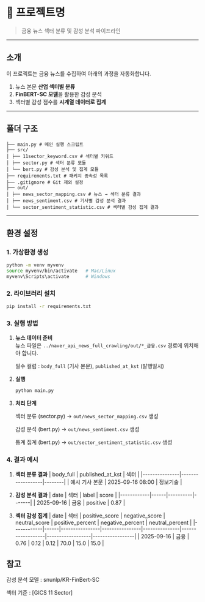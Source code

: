 # 📌 프로젝트명
> 금융 뉴스 섹터 분류 및 감성 분석 파이프라인

---

## 소개
이 프로젝트는 금융 뉴스를 수집하여 아래의 과정을 자동화합니다.
1. 뉴스 본문 **산업 섹터별 분류**
2. **FinBERT-SC 모델**을 활용한 감성 분석
3. 섹터별 감성 점수를 **시계열 데이터로 집계**

---

## 폴더 구조
```
├── main.py # 메인 실행 스크립트
├── src/
│ ├── 11sector_keyword.csv # 섹터별 키워드
│ ├── sector.py # 섹터 분류 모듈
│ └── bert.py # 감성 분석 및 집계 모듈
├── requirements.txt # 패키지 종속성 목록
├── .gitignore # Git 제외 설정
├── out/
│ ├── news_sector_mapping.csv # 뉴스 → 섹터 분류 결과
│ ├── news_sentiment.csv # 기사별 감성 분석 결과
│ └── sector_sentiment_statistic.csv # 섹터별 감성 집계 결과
```

---

## 환경 설정

### 1. 가상환경 생성
```bash
python -m venv myvenv
source myvenv/bin/activate   # Mac/Linux
myvenv\Scripts\activate      # Windows
```

### 2. 라이브러리 설치
```bash
pip install -r requirements.txt
```

### 3. 실행 방법

1. **뉴스 데이터 준비**      
    뉴스 파일은 `../naver_api_news_full_crawling/out/*_금융.csv` 경로에 위치해야 합니다.

    필수 컬럼 : `body_full` (기사 본문), `published_at_kst` (발행일시)

2. **실행**
    ```bash
    python main.py
    ```

3. **처리 단계**

    섹터 분류 (sector.py)
    → `out/news_sector_mapping.csv` 생성

    감성 분석 (bert.py)
    → `out/news_sentiment.csv` 생성

    통계 집계 (bert.py)
    → `out/sector_sentiment_statistic.csv` 생성

### 4. 결과 예시
1. **섹터 분류 결과**
| body_full     | published_at_kst | 섹터   |
|---------------|------------------|--------|
| 예시 기사 본문 | 2025-09-16 08:00 | 정보기술 |

2. **감성 분석 결과**
| date       | 섹터 | label    | score |
|------------|------|----------|-------|
| 2025-09-16 | 금융 | positive | 0.87  |

3. **섹터 감성 집계**
| date       | 섹터 | positive_score | negative_score | neutral_score | positive_percent | negative_percent | neutral_percent |
|------------|------|----------------|----------------|---------------|------------------|------------------|-----------------|
| 2025-09-16 | 금융 | 0.76           | 0.12           | 0.12          | 70.0             | 15.0             | 15.0            |

## 참고
감성 분석 모델 : snunlp/KR-FinBert-SC

섹터 기준 : [GICS 11 Sector]